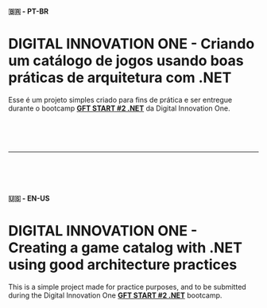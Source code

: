#### 🇧🇷 - PT-BR
# DIGITAL INNOVATION ONE - Criando um catálogo de jogos usando boas práticas de arquitetura com .NET

Esse é um projeto simples criado para fins de prática e ser entregue durante o bootcamp [**GFT START #2 .NET**](https://web.digitalinnovation.one/track/gft-start-2-net) da Digital Innovation One.  


<br />
<br />
<br />

---

<br />
<br />
<br />

#### 🇺🇸 - EN-US
# DIGITAL INNOVATION ONE - Creating a game catalog with .NET using good architecture practices

This is a simple project made for practice purposes, and to be submitted during the Digital Innovation One [**GFT START #2 .NET**](https://web.digitalinnovation.one/track/gft-start-2-net) bootcamp.